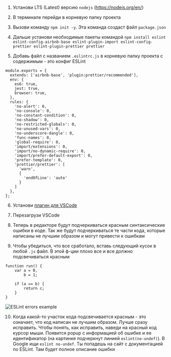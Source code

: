 1. Установи LTS (Latest) версию `nodejs` (https://nodejs.org/en/)

2. В терминале перейди в корневую папку проекта

3. Вызови команду `npm init -y`. Эта команда создаст файл `package.json`

4. Дальше установи необходимые пакеты командой `npm install eslint eslint-config-airbnb-base eslint-plugin-import eslint-config-prettier eslint-plugin-prettier prettier`

5. Добавь файл с названием `.eslintrc.js` в корневую папку проекта с содержимым - это конфиг ESLint

```
module.exports = {
  extends: ['airbnb-base', 'plugin:prettier/recommended'],
  env: {
    es6: true,
    jest: true,
    browser: true,
  },
  rules: {
    'no-alert': 0,
    'no-console': 0,
    'no-constant-condition': 0,
    'no-shadow': 0,
    'no-restricted-globals': 0,
    'no-unused-vars': 0,
    'no-underscore-dangle': 0,
    'func-names': 0,
    'global-require': 0,
    'import/extensions': 0,
    'import/no-dynamic-require': 0,
    'import/prefer-default-export': 0,
    'prefer-template': 0,
    'prettier/prettier': [
      'warn',
      {
        'endOfLine': 'auto'
      }
    ]
  },
};
```

6. Установи [плагин для VSCode](https://marketplace.visualstudio.com/items?itemName=dbaeumer.vscode-eslint)

7. Перезагрузи VSCode

8. Теперь в редакторе будут подчеркиваться красным синтаксические ошибки в коде. Так же будут подчеркиваться те части кода, которые написаны не лучшим образом и могут привести к ошибкам

9. Чтобы убедиться, что все сработало, вставь следующий кусок в любой `.js` файл. В этой ф-ции плохо все и все должно подсвечиваться красным

```
function run() {
    var a = 0,
        b = 1;

    if (a == b) {
        return c;
    }
}
```

![ESLint errors example](images/eslint-example.png)

10. Когда какой-то участок кода подсвечивается красным - это означает, что код написан не лучшим образом. Лучше сразу исправить. Чтобы понять, как исправить, наведи на красный код курсор мыши. Появится popup с информацией об ошибке и ее идентификатор (на картинке подчеркнут линией `eslint(no-undef)`). В Google ищи `eslint no-undef`. Ты попадешь на сайт с документацией по ESLint. Там будет полное описание ошибки

